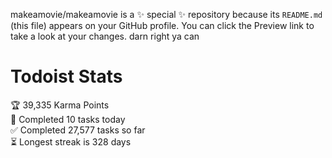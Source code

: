makeamovie/makeamovie is a ✨ special ✨ repository because its `README.md` (this file) appears on your GitHub profile.
You can click the Preview link to take a look at your changes. darn right ya can

# Todoist Stats

<!-- TODO-IST:START -->
🏆  39,335 Karma Points           
🌸  Completed 10 tasks today           
✅  Completed 27,577 tasks so far           
⏳  Longest streak is 328 days
<!-- TODO-IST:END -->